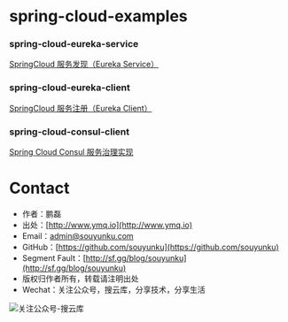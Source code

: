 # spring-cloud-examples

### spring-cloud-eureka-service

[SpringCloud 服务发现（Eureka Service）](http://www.ymq.io/2017/11/22/spring-cloud-eureka/)

### spring-cloud-eureka-client

[SpringCloud 服务注册（Eureka Client）](http://www.ymq.io/2017/11/22/spring-cloud-eureka/)

### spring-cloud-consul-client

[Spring Cloud Consul 服务治理实现](http://www.ymq.io/2017/11/26/spring-cloud-consul/)


# Contact

 - 作者：鹏磊  
 - 出处：[http://www.ymq.io](http://www.ymq.io)  
 - Email：[admin@souyunku.com](admin@souyunku.com)  
 - GitHub：[https://github.com/souyunku](https://github.com/souyunku)  
 - Segment Fault：[http://sf.gg/blog/souyunku](http://sf.gg/blog/souyunku)  
 - 版权归作者所有，转载请注明出处
 - Wechat：关注公众号，搜云库，分享技术，分享生活
 
![关注公众号-搜云库](http://www.ymq.io/images/souyunku.png "搜云库")
